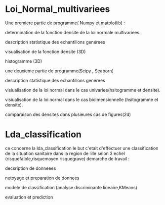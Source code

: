 # Loi_Normal_multivariees
Une premiere partie de programme( Numpy et matplotlib) :

determination de la fonction densite de la loi normale multivariees

description statistique des echantillons genérees

visualisation de la fonction densite (3D)

histogramme (3D)

une deuxieme partie de programme(Scipy , Seaborn)

description statistique des echantillons genérees

visiualisation de la loi normal dans le cas univariee(hsitogramme et densite).

visiualisation de la loi normal dans le cas bidimensionnelle (hsitogramme et densite).

comparaison des densites dans plusieures cas de figures(2d)

# Lda_classification 

ce concerne la lda_classification le but c'etait d'effectuer une classification de la situation sanitaire dans la region de lille selon 3 echel
(risquefaible,risquemoyen risquegrave)
demarche de travail : 

decsription de donneees 

netoyage  et preparation de donnees 

modele de classification (analyse discriminante lineaire,KMeans)

evaluation et prediction 

